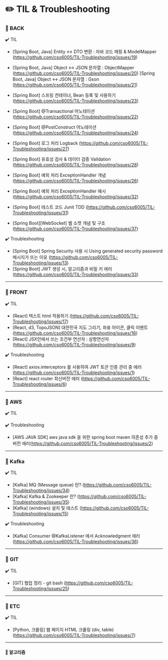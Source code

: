 # :pencil2: TIL & Troubleshooting 

### :file_folder: BACK

:heavy_check_mark: TIL
- [Spring Boot, Java] Entity ↔ DTO 변환 : 자바 코드 매핑 & ModelMapper (https://github.com/cso6005/TIL-Troubleshooting/issues/19)
- [Spring Boot, Java] Object ↔ JSON 문자열 : ObjectMapper (https://github.com/cso6005/TIL-Troubleshooting/issues/20)
[Spring Boot, Java] Object ↔ JSON 문자열 : Gson (https://github.com/cso6005/TIL-Troubleshooting/issues/21)

- [Spring Boot] 스프링 컨테이너, Bean 등록 및 사용하기 (https://github.com/cso6005/TIL-Troubleshooting/issues/23)
- [Spring Boot] @Transactional 어노테이션 (https://github.com/cso6005/TIL-Troubleshooting/issues/22)
- [Spring Boot] @PostConstruct 어노테이션 (https://github.com/cso6005/TIL-Troubleshooting/issues/24)

- [Spring Boot] 로그 처리 Logback (https://github.com/cso6005/TIL-Troubleshooting/issues/27)
- [Spring Boot] 유효성 검사 & 데이터 검증 Vaildation (https://github.com/cso6005/TIL-Troubleshooting/issues/28)
- [Spring Boot] 예외 처리 ExceptionHandler 개념 (https://github.com/cso6005/TIL-Troubleshooting/issues/26)
- [Spring Boot] 예외 처리 ExceptionHandler 예시 (https://github.com/cso6005/TIL-Troubleshooting/issues/32)

- [Spring Boot] 테스트 코드 Junit TDD (https://github.com/cso6005/TIL-Troubleshooting/issues/31)

- [Spring Boot][WebSocket] 웹 소캣 개념 및 구조 (https://github.com/cso6005/TIL-Troubleshooting/issues/37)

:heavy_check_mark: Troubleshooting 
- [Spring Boot] Spring Security 사용 시 Using generated security password 메시지가 뜨는 이유 (https://github.com/cso6005/TIL-Troubleshooting/issues/13)
- [Spring Boot] JWT 생성 시, 알고리즘과 비밀 키 에러 (https://github.com/cso6005/TIL-Troubleshooting/issues/33)
----
### :file_folder: FRONT

:heavy_check_mark: TIL

- [React] 텍스트 html 적용하기 (https://github.com/cso6005/TIL-Troubleshooting/issues/17)
- [React, d3, TopoJSON] 대한민국 지도 그리기, 좌표 아이콘, 클릭 이벤트 (https://github.com/cso6005/TIL-Troubleshooting/issues/16)
- [React] JSX안에서 쓰는 조건부 연산자 : 삼항연산자
 (https://github.com/cso6005/TIL-Troubleshooting/issues/9)
 
:heavy_check_mark: Troubleshooting
- [React] axios.interceptors 를 사용하여 JWT 토큰 인증 관리 중 에러 (https://github.com/cso6005/TIL-Troubleshooting/issues/1)
- [React] react router 최신버전 에러 (https://github.com/cso6005/TIL-Troubleshooting/issues/6)

----
### :file_folder: AWS
:heavy_check_mark: TIL

:heavy_check_mark: Troubleshooting
- [AWS JAVA SDK] aws java sdk 을 위한 spring boot maven 의존성 추가 중 버전 에러(https://github.com/cso6005/TIL-Troubleshooting/issues/2)

----
### :file_folder: Kafka
:heavy_check_mark: TIL
- [Kafka] MQ (Message queue) 란? (https://github.com/cso6005/TIL-Troubleshooting/issues/34)
- [Kafka] Kafka & Zookeeper 란? (https://github.com/cso6005/TIL-Troubleshooting/issues/35)
- [Kafka] (windows) 설치 및 테스트 (https://github.com/cso6005/TIL-Troubleshooting/issues/15)

:heavy_check_mark: Troubleshooting
- [Kafka] Consumer @KafkaListener 에서 Acknowledgment 에러 (https://github.com/cso6005/TIL-Troubleshooting/issues/36) 
----
### :file_folder: GIT
:heavy_check_mark: TIL
- [GIT] 협업 정리 - git bash (https://github.com/cso6005/TIL-Troubleshooting/issues/25)


----
### :file_folder: ETC
:heavy_check_mark: TIL
- [Python, 크롤링] 웹 페이지 HTML 크롤링 (div, table) (https://github.com/cso6005/TIL-Troubleshooting/issues/7)

----
#### :file_folder: 알고리즘



